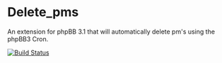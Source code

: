 Delete_pms
=====================

An extension for phpBB 3.1 that will automatically delete pm's using the phpBB3 Cron.

[![Build Status](https://travis-ci.org/ForumHulp/Delete_PMs.svg?branch=master)](https://travis-ci.org/ForumHulp/Delete_PMs)
